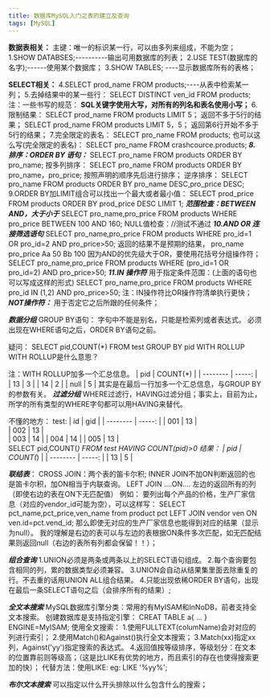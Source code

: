 ```yaml
---
title: 数据库MySQL入门之表的建立及查询
tags: [MySQL]
---
```

**数据表相关：**
主键：唯一的标识某一行，可以由多列来组成，不能为空；
1.SHOW DATABSES;----------输出可用数据库的列表；
2.USE TEST(数据库的名字);------使用某个数据库；
3.SHOW TABLES;  ----显示数据库所有的表格；

**SELECT相关：**
4.SELECT prod_name FROM products;----从表中检索某一列；
5.去掉结果中的某一些行：
SELECT DISTINCT ven_id  FROM products;
注：一些书写的规范：
**SQL关键字使用大写，对所有的列名和表名使用小写；**
6.限制结果：
SELECT prod_name FROM products LIMIT 5； 返回不多于5行的结果；
SELECT prod_name FROM products LIMIT 5，5； 返回第6行开始不多于5行的结果；
7.完全限定的表名：
SELECT pro_name FROM products;
也可以这么写(完全限定的表名)：
SELECT pro_name FROM crashcource.products;
***8.排序：ORDER BY 语句：***
SELECT pro_name FROM products ORDER BY pro_name;
按多列排序：
SELECT pro_name FROM products ORDER BY pro_name，pro_price;
按照声明的顺序先后进行排序；
逆序排序：
SELECT pro_name FROM products ORDER BY pro_name DESC,pro_price DESC;
9.ORDER BY加LIMIT组合可以找出一个最大或者最小值：
SELECT prod_price FROM products ORDER BY prod_price DESC LIMIT 1;
***范围检查：BETWEEN AND，大于小于***
SELECT pro_name,pro_price
FROM products
WHERE pro_price
BETWEEN 100 AND 160;
NULL值检查：//测试不通过
***10.AND OR 连接筛选语句***
SELECT pro_name,pro_price
FROM products 
WHERE pro_id=1 OR pro_id=2 AND pro_price>50;
返回的结果不是预期的结果，
pro_name pro_price
Aa 50
Bb 100
因为AND的优先级大于OR，要使用花括号分组操作符；
SELECT pro_name,pro_price
FROM products 
WHERE (pro_id=1 OR pro_id=2) AND pro_price>50;
***11.IN 操作符***
用于指定条件范围：(上面的语句也可以写成这样的形式)
SELECT pro_name,pro_price
FROM products 
WHERE pro_id IN (1,2) AND pro_price>50;
注：IN操作符比OR操作符清单执行更快；
***NOT操作符：***
用于否定它之后所跟的任何条件；

***数据分组***
GROUP BY语句：
字句中不能是别名，只能是检索列或者表达式。
必须出现在WHERE语句之后，ORDER BY语句之前。

疑问：
SELECT pid,COUNT(*) FROM test
GROUP BY pid WITH ROLLUP
WITH ROLLUP是什么意思？

注：WITH ROLLUP加多一个汇总信息。
| pid         | COUNT(*) | 
| --------    | -----:   | 
| 13          | 3        |
| 14          | 2        |
| null        | 5        |
其实是在最后一行加多一个汇总信息，与GROUP BY的参数有关。
***过滤分组***
WHERE过滤行，HAVING过滤分组；事实上，目前为止，所学的所有类型的WHERE字句都可以用HAVING来替代。

不懂的地方：
test:
| id         | gid  | 
| --------   | -----: | 
| 001        | 13     |  
| 002        | 13     |  
| 003        | 14     | 
| 004        | 14     | 
| 005        | 13     |  
SELECT pid,COUNT(*) FROM test
HAVING COUNT(pid)>0
结果：
| pid         | COUNT(*) | 
| --------    | -----:   | 
| 13          | 5        |

***联结表***：
CROSS JOIN：两个表的笛卡尔积;
INNER JOIN不加ON判断返回的也是笛卡尔积，加ON相当于内联查询。
LEFT JOIN ....ON....
左边的返回所有的列（即使右边的表在ON下无匹配值）
例如：
要列出每个产品的价格，生产厂家信息（对应的vendor_id可能为空），可以这样写：
SELECT pct_name,pct_price,ven_name 
from product pct LEFT JOIN vendor ven ON ven.id=pct.vend_id;
那么即使无对应的生产厂家信息也能得到对应的结果（显示为null）。
我的理解是右边的表可以与左边的表根据ON条件多次匹配，如无匹配结果则返回null（右边的表所有列都会保留！！）；


***组合查询***
1.UNION必须是两条或两条以上的SELECT语句组成。
2.每个查询要包含相同的列，累的数据类型必须兼容。
3.UNION会自动从结果集里面去除重复的行。不去重的话用UNION ALL组合结果。
4.只能出现依稀ORDER BY语句，出现在最后一条SELECT语句之后（会排序所有的结果）;

***全文本搜索***
MySQL数据库引擎分类：常用的有MyISAM和InNoDB，前者支持全文本搜索。
创建数据库是支持指定引擎：
CREAT TABLE a{
  ...
} ENGINE=MyISAM;
使用全文搜索：
1.使用FULLTEXT(columName)会对对应的列进行索引；
2.使用Match()和Against()执行全文本搜索；
3.Match(xx)指定xx列，Against('yy')指定搜索的表达式。
4.返回值按等级排序，等级划分：在文本的位置靠前则等级高；（这是比LIKE有优势的地方，而且索引的存在也使得搜索更加的快）；
代替方法：使用LIKE:
eg: LIKE '%yy%';

***布尔文本搜索***
可以指定以什么开头排除以什么包含什么的搜索；
